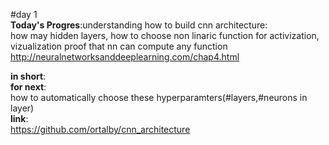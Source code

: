 #day 1  
**Today's Progres**:understanding how to build cnn architecture:  
how may hidden layers, how to choose non linaric function for activization,     
vizualization proof that nn can compute any function  
http://neuralnetworksanddeeplearning.com/chap4.html 

**in short**:  
**for next**:  
how to automatically choose these hyperparamters(#layers,#neurons in layer)  
**link**:  
https://github.com/ortalby/cnn_architecture 
